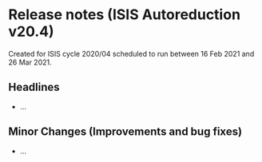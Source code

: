 # Release notes (ISIS Autoreduction v20.4)

Created for ISIS cycle 2020/04 scheduled to run between 16 Feb 2021 and 26 Mar 2021.

## Headlines
* ...

## Minor Changes (Improvements and bug fixes)
* ...
